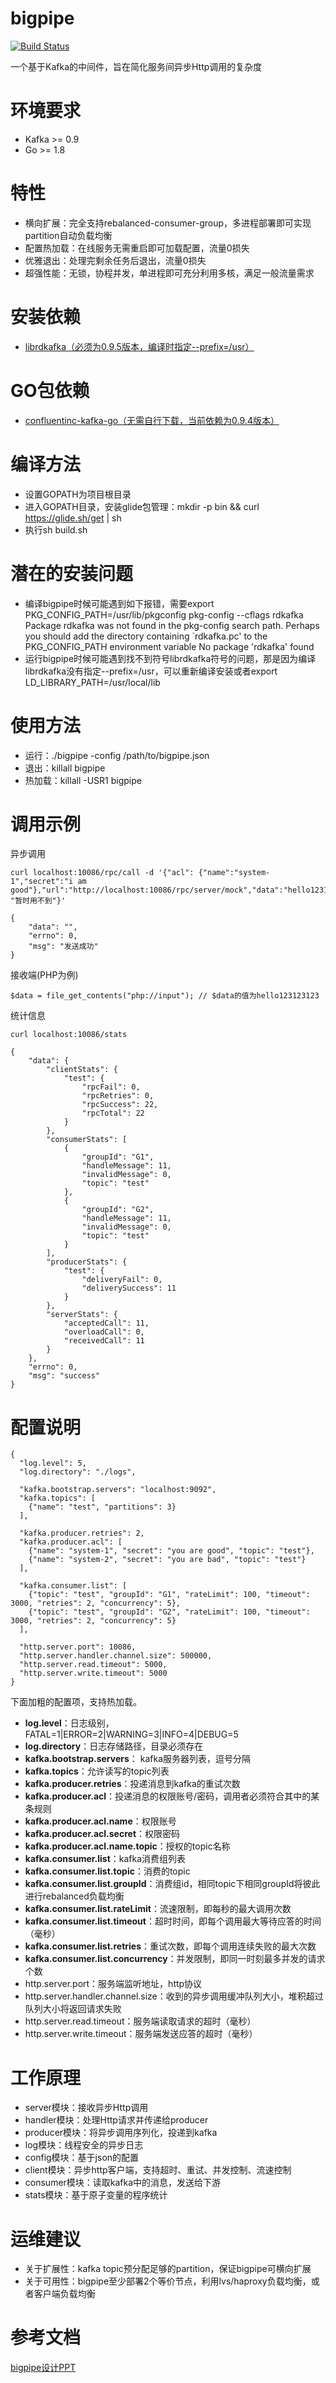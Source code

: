 # bigpipe

[![Build Status](https://travis-ci.org/owenliang/bigpipe.svg?branch=master)](https://travis-ci.org/owenliang/bigpipe)

一个基于Kafka的中间件，旨在简化服务间异步Http调用的复杂度

# 环境要求
* Kafka >= 0.9
* Go >= 1.8

# 特性
* 横向扩展：完全支持rebalanced-consumer-group，多进程部署即可实现partition自动负载均衡
* 配置热加载：在线服务无需重启即可加载配置，流量0损失
* 优雅退出：处理完剩余任务后退出，流量0损失
* 超强性能：无锁，协程并发，单进程即可充分利用多核，满足一般流量需求

# 安装依赖
* [librdkafka（必须为0.9.5版本，编译时指定--prefix=/usr）](https://github.com/edenhill/librdkafka/releases/tag/v0.9.5)

# GO包依赖
* [confluentinc-kafka-go（无需自行下载，当前依赖为0.9.4版本）](https://github.com/confluentinc/confluent-kafka-go)

# 编译方法
* 设置GOPATH为项目根目录
* 进入GOPATH目录，安装glide包管理：mkdir -p bin && curl https://glide.sh/get | sh
* 执行sh build.sh

# 潜在的安装问题
* 编译bigpipe时候可能遇到如下报错，需要export PKG_CONFIG_PATH=/usr/lib/pkgconfig
    pkg-config --cflags rdkafka
    Package rdkafka was not found in the pkg-config search path.
    Perhaps you should add the directory containing `rdkafka.pc'
    to the PKG_CONFIG_PATH environment variable
    No package 'rdkafka' found
* 运行bigpipe时候可能遇到找不到符号librdkafka符号的问题，那是因为编译librdkafka没有指定--prefix=/usr，可以重新编译安装或者export LD_LIBRARY_PATH=/usr/local/lib

# 使用方法
* 运行：./bigpipe -config /path/to/bigpipe.json
* 退出：killall bigpipe
* 热加载：killall -USR1 bigpipe

# 调用示例
异步调用
    
    curl localhost:10086/rpc/call -d '{"acl": {"name":"system-1","secret":"i am good"},"url":"http://localhost:10086/rpc/server/mock","data":"hello123123123","partition_key": "暂时用不到"}'
    
    {
        "data": "",
        "errno": 0,
        "msg": "发送成功"
    }

接收端(PHP为例)

    $data = file_get_contents("php://input"); // $data的值为hello123123123

统计信息
    
    curl localhost:10086/stats
    
    {
        "data": {
            "clientStats": {
                "test": {
                    "rpcFail": 0,
                    "rpcRetries": 0,
                    "rpcSuccess": 22,
                    "rpcTotal": 22
                }
            },
            "consumerStats": [
                {
                    "groupId": "G1",
                    "handleMessage": 11,
                    "invalidMessage": 0,
                    "topic": "test"
                },
                {
                    "groupId": "G2",
                    "handleMessage": 11,
                    "invalidMessage": 0,
                    "topic": "test"
                }
            ],
            "producerStats": {
                "test": {
                    "deliveryFail": 0,
                    "deliverySuccess": 11
                }
            },
            "serverStats": {
                "acceptedCall": 11,
                "overloadCall": 0,
                "receivedCall": 11
            }
        },
        "errno": 0,
        "msg": "success"
    }

# 配置说明
    {
      "log.level": 5,
      "log.directory": "./logs",
    
      "kafka.bootstrap.servers": "localhost:9092",
      "kafka.topics": [
        {"name": "test", "partitions": 3}
      ],
    
      "kafka.producer.retries": 2,
      "kafka.producer.acl": [
        {"name": "system-1", "secret": "you are good", "topic": "test"},
        {"name": "system-2", "secret": "you are bad", "topic": "test"}
      ],
    
      "kafka.consumer.list": [
        {"topic": "test", "groupId": "G1", "rateLimit": 100, "timeout": 3000, "retries": 2, "concurrency": 5},
        {"topic": "test", "groupId": "G2", "rateLimit": 100, "timeout": 3000, "retries": 2, "concurrency": 5}
      ],
    
      "http.server.port": 10086,
      "http.server.handler.channel.size": 500000,
      "http.server.read.timeout": 5000,
      "http.server.write.timeout": 5000
    }

下面加粗的配置项，支持热加载。
* **log.level**：日志级别，FATAL=1|ERROR=2|WARNING=3|INFO=4|DEBUG=5
* **log.directory**：日志存储路径，目录必须存在
* **kafka.bootstrap.servers**： kafka服务器列表，逗号分隔
* **kafka.topics**：允许读写的topic列表
* **kafka.producer.retries**：投递消息到kafka的重试次数
* **kafka.producer.acl**：投递消息的权限账号/密码，调用者必须符合其中的某条规则
* **kafka.producer.acl.name**：权限账号
* **kafka.producer.acl.secret**：权限密码
* **kafka.producer.acl.name.topic**：授权的topic名称
* **kafka.consumer.list**：kafka消费组列表
* **kafka.consumer.list.topic**：消费的topic
* **kafka.consumer.list.groupId**：消费组id，相同topic下相同groupId将彼此进行rebalanced负载均衡
* **kafka.consumer.list.rateLimit**：流速限制，即每秒的最大调用次数
* **kafka.consumer.list.timeout**：超时时间，即每个调用最大等待应答的时间（毫秒）
* **kafka.consumer.list.retries**：重试次数，即每个调用连续失败的最大次数
* **kafka.consumer.list.concurrency**：并发限制，即同一时刻最多并发的请求个数
* http.server.port：服务端监听地址，http协议
* http.server.handler.channel.size：收到的异步调用缓冲队列大小，堆积超过队列大小将返回请求失败
* http.server.read.timeout：服务端读取请求的超时（毫秒）
* http.server.write.timeout：服务端发送应答的超时（毫秒）


# 工作原理
* server模块：接收异步Http调用
* handler模块：处理Http请求并传递给producer
* producer模块：将异步调用序列化，投递到kafka
* log模块：线程安全的异步日志
* config模块：基于json的配置
* client模块：异步http客户端，支持超时、重试、并发控制、流速控制
* consumer模块：读取kafka中的消息，发送给下游
* stats模块：基于原子变量的程序统计

# 运维建议
* 关于扩展性：kafka topic预分配足够的partition，保证bigpipe可横向扩展
* 关于可用性：bigpipe至少部署2个等价节点，利用lvs/haproxy负载均衡，或者客户端负载均衡

# 参考文档
[bigpipe设计PPT](http://yuerblog.cc/wp-content/uploads/bigpipe%E5%88%86%E4%BA%AB.pptx)
